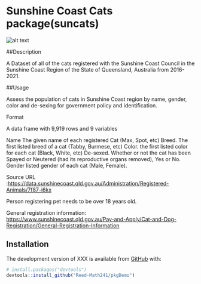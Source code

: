 
<!-- README.md is generated from README.Rmd. Please edit that file -->

<!-- You'll still need to render `README.Rmd` regularly, to keep `README.md` up-to-date. `devtools::build_readme()` is handy for this.  -->

# Sunshine Coast Cats package(suncats)

![alt text](https://imgur.com/a/XOH7THP)

\#\#Description

A Dataset of all of the cats registered with the Sunshine Coast Council
in the Sunshine Coast Region of the State of Queensland, Australia from
2016-2021.

\#\#Usage

Assess the population of cats in Sunshine Coast region by name, gender,
color and de-sexing for government policy and identification.

Format

A data frame with 9,919 rows and 9 variables

Name The given name of each registered Cat (Max, Spot, etc) Breed. The
first listed breed of a cat (Tabby, Burmese, etc) Color. the first
listed color for each cat (Black, White, etc) De-sexed. Whether or not
the cat has been Spayed or Neutered (had its reproductive organs
removed), Yes or No.  Gender listed gender of each cat (Male, Female).

Source URL
:<https://data.sunshinecoast.qld.gov.au/Administration/Registered-Animals/7f87-i6kx>

Person registering pet needs to be over 18 years old.

General registration information:
<https://www.sunshinecoast.qld.gov.au/Pay-and-Apply/Cat-and-Dog-Registration/General-Registration-Information>

## Installation

The development version of XXX is available from
[GitHub](https://github.com/) with:

``` r
# install.packages("devtools")
devtools::install_github("Reed-Math241/pkgDemo")
```
